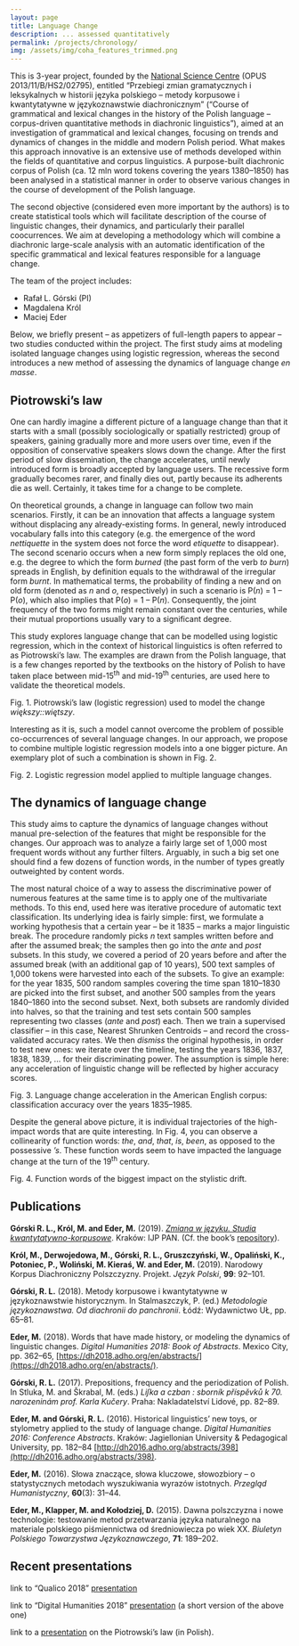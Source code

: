 ```yaml
---
layout: page
title: Language Change
description: ... assessed quantitatively
permalink: /projects/chronology/
img: /assets/img/coha_features_trimmed.png
---
```






This is 3-year project, founded by the [National Science Centre](https://ncn.gov.pl/?language=en) (OPUS 2013/11/B/HS2/02795), entitled “Przebiegi zmian gramatycznych i leksykalnych w historii języka polskiego – metody korpusowe i kwantytatywne w językoznawstwie diachronicznym” (“Course of grammatical and lexical changes in the history of the Polish language – corpus-driven quantitative methods in diachronic linguistics”), aimed at an investigation of grammatical and lexical changes, focusing on trends and dynamics of changes in the middle and modern Polish period. What makes this approach innovative is an extensive use of methods developed within the fields of quantitative and corpus linguistics. A purpose-built diachronic corpus of Polish (ca. 12 mln word tokens covering the years 1380–1850) has been analysed in a statistical manner in order to observe various changes in the course of development of the Polish language.

The second objective (considered even more important by the authors) is to create statistical tools which will facilitate description of the course of linguistic changes, their dynamics, and particularly their parallel coocurrences. We aim at developing a methodology which will combine a diachronic large-scale analysis with an automatic identification of the specific grammatical and lexical features responsible for a language change.

The team of the project includes:

* Rafał L. Górski (PI)
* Magdalena Król
* Maciej Eder

Below, we briefly present – as appetizers of full-length papers to appear – two studies conducted within the project. The first study aims at modeling isolated language changes using logistic regression, whereas the second introduces a new method of assessing the dynamics of language change _en masse_.


## Piotrowski’s law

One can hardly imagine a different picture of a language change than that it starts with a small (possibly sociologically or spatially restricted) group of speakers, gaining gradually more and more users over time, even if the opposition of conservative speakers slows down the change. After the first period of slow dissemination, the change accelerates, until newly introduced form is broadly accepted by language users. The recessive form gradually becomes rarer, and finally dies out, partly because its adherents die as well. Certainly, it takes time for a change to be complete.

On theoretical grounds, a change in language can follow two main scenarios. Firstly, it can be an innovation that affects a language system without displacing any already-existing forms. In general, newly introduced vocabulary falls into this category (e.g. the emergence of the word _nettiquette_ in the system does not force the word _etiquette_ to disappear). The second scenario occurs when a new form simply replaces the old one, e.g. the degree to which the form _burned_ (the past form of the verb _to burn_) spreads in English, by definition equals to the withdrawal of the irregular form _burnt_. In mathematical terms, the probability of finding a new and on old form (denoted as _n_ and _o_, respectively) in such a scenario is P(_n_) = 1 – P(_o_), which also implies that P(_o_) = 1 – P(_n_). Consequently, the joint frequency of the two forms might remain constant over the centuries, while their mutual proportions usually vary to a significant degree.

This study explores language change that can be modelled using logistic regression, which in the context of historical linguistics is often referred to as Piotrowski’s law. The examples are drawn from the Polish language, that is a few changes reported by the textbooks on the history of Polish to have taken place between mid-15<sup>th</sup> and mid-19<sup>th</sup> centuries, are used here to validate the theoretical models.

<div>
    <img class="col three left" src="{{ site.baseurl }}/assets/img/piotrowski_wiekszy.png" alt="" title="Piotrowski’s law (logistic regression) used to model the change większy::więtszy"/>
</div>
<div class="col three caption">
    Fig. 1. Piotrowski’s law (logistic regression) used to model the change <i>większy::więtszy</i>.
</div>


Interesting as it is, such a model cannot overcome the problem of possible co-occurrences of several language changes. In our approach, we propose to combine multiple logistic regression models into a one bigger picture. An exemplary plot of such a combination is shown in Fig. 2.


<div>
    <img class="col three left" src="{{ site.baseurl }}/assets/img/piotrowski_multiple.png" alt="" title="Logistic regression model applied to multiple language changes"/>
</div>
<div class="col three caption">
    Fig. 2. Logistic regression model applied to multiple language changes.
</div>



## The dynamics of language change

This study aims to capture the dynamics of language changes without manual pre-selection of the features that might be responsible for the changes. Our approach was to analyze a fairly large set of 1,000 most frequent words without any further filters. Arguably, in such a big set one should find a few dozens of function words, in the number of types greatly outweighted by content words.

The most natural choice of a way to assess the discriminative power of numerous features at the same time is to apply one of the multivariate methods. To this end, used here was iterative procedure of automatic text classification. Its underlying idea is fairly simple: first, we formulate a working hypothesis that a certain year – be it 1835 – marks a major linguistic break. The procedure randomly picks _n_ text samples written before and after the assumed break; the samples then go into the _ante_ and _post_ subsets. In this study, we covered a period of 20 years before and after the assumed break (with an additional gap of 10 years), 500 text samples of 1,000 tokens were harvested into each of the subsets. To give an example: for the year 1835, 500 random samples covering the time span 1810–1830 are picked into the first subset, and another 500 samples from the years 1840–1860 into the second subset. Next, both subsets are randomly divided into halves, so that the training and test sets contain 500 samples representing two classes (_ante_ and _post_) each. Then we train a supervised classifier – in this case, Nearest Shrunken Centroids – and record the cross-validated accuracy rates. We then _dismiss_ the original hypothesis, in order to test new ones: we iterate over the timeline, testing the years 1836, 1837, 1838, 1839, ... for their discriminating power. The assumption is simple here: any acceleration of linguistic change will be reflected by higher accuracy scores.


<div>
    <img class="col three left" src="{{ site.baseurl }}/assets/img/coha_accuracy.png" alt="" title="Language change accelleration in the American English corpus: classification accuracy over the years 1835–1985"/>
</div>
<div class="col three caption">
    Fig. 3. Language change acceleration in the American English corpus: classification accuracy over the years 1835–1985.
</div>


Despite the general above picture, it is individual trajectories of the high-impact words that are quite interesting. In Fig. 4, you can observe a collinearity of function words: _the_, _and_, _that_, _is_, _been_, as opposed to the possessive _’s_. These function words seem to have impacted the language change at the turn of the 19<sup>th</sup> century.

<div>
    <img class="col three left" src="{{ site.baseurl }}/assets/img/coha_funciton_words.png" alt="" title="Function words of the biggest impact on the stylistic drift"/>
</div>
<div class="col three caption">
    Fig. 4. Function words of the biggest impact on the stylistic drift.
</div>







## Publications

**Górski R. L., Król, M. and Eder, M.** (2019). [_Zmiana w języku. Studia kwantytatywno-korpusowe_](https://github.com/computationalstylistics/diachronia/raw/master/Zmiana_w_jezyku_2019-10-15.pdf). Kraków: IJP PAN. (Cf. the book’s [repository](https://github.com/computationalstylistics/diachronia)).

**Król, M., Derwojedowa, M., Górski, R. L., Gruszczyński, W., Opaliński, K., Potoniec, P., Woliński, M. Kieraś, W. and Eder, M.** (2019). Narodowy Korpus Diachroniczny Polszczyzny. Projekt. *Język Polski*, **99**: 92–101.

**Górski, R. L.** (2018). Metody korpusowe i kwantytatywne w językoznawstwie historycznym. In Stalmaszczyk, P. (ed.) _Metodologie językoznawstwa. Od diachronii do panchronii_. Łódź: Wydawnictwo UŁ, pp. 65–81.

**Eder, M.** (2018). Words that have made history, or modeling the dynamics of linguistic changes. _Digital Humanities 2018: Book of Abstracts_. Mexico City, pp. 362–65, [https://dh2018.adho.org/en/abstracts/](https://dh2018.adho.org/en/abstracts/).

**Górski, R. L.** (2017). Prepositions, frequency and the periodization of Polish. In Stluka, M. and Škrabal, M. (eds.) _Liſka a czban : sborník příspěvků k 70. narozeninám prof. Karla Kučery_. Praha: Nakladatelství Lidové, pp. 82–89.

**Eder, M. and Górski, R. L.** (2016). Historical linguistics’ new toys, or stylometry applied to the study of language change. _Digital Humanities 2016: Conference Abstracts_. Kraków: Jagiellonian University & Pedagogical University, pp. 182–84 [http://dh2016.adho.org/abstracts/398](http://dh2016.adho.org/abstracts/398).

**Eder, M.** (2016). Słowa znaczące, słowa kluczowe, słowozbiory – o statystycznych metodach wyszukiwania wyrazów istotnych. _Przegląd Humanistyczny_, **60**(3): 31–44.

**Eder, M., Klapper, M. and Kołodziej, D.** (2015). Dawna polszczyzna i nowe technologie: testowanie metod przetwarzania języka naturalnego na materiale  polskiego piśmiennictwa od średniowiecza po wiek XX. _Biuletyn Polskiego Towarzystwa Językoznawczego_, **71**: 189–202.



## Recent presentations

link to “Qualico 2018” [presentation](https://computationalstylistics.github.io/history_of_words/)

link to “Digital Humanities 2018” [presentation](https://computationalstylistics.github.io/history_of_words/dh2018_presentation.html) (a short version of the above one)

link to a [presentation](https://computationalstylistics.github.io/presentations/diachronia_piotrowski_sredniopolski/prezentacja_diachronia.html) on the Piotrowski’s law (in Polish).



